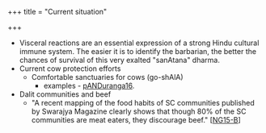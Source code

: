 +++
title = "Current situation"

+++
- Visceral reactions are an essential expression of a strong Hindu cultural immune system. The easier it is to identify the barbarian, the better the chances of survival of this very exalted "sanAtana" dharma.
- Current cow protection efforts
    - Comfortable sanctuaries for cows (go-shAlA)
        - examples - [pANDuranga16](https://www.youtube.com/watch?v=g8Us1oGMSzQ&app=desktop).
- Dalit communities and beef
    - "A recent mapping of the food habits of SC communities published by Swarajya Magazine clearly shows that though 80% of the SC communities are meat eaters, they discourage beef." \[[NG15-B](http://www.newsgram.com/beef-controversy-origins-of-beef-consumption-in-india/)\]
